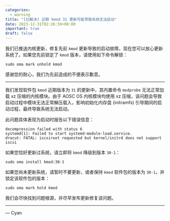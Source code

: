 ```yaml
---
categories:
  - warning
title: "[已解决] 近期 kmod 31 更新可能导致系统无法启动"
date: 2023-12-31T02:26:59+08:00
important: true
draft: false
---
```


我们已推送内核更新，修复先前 `kmod` 更新导致的启动故障，现在您可以放心更新系统了。如果您先前锁定了 `kmod` 版本，请使用如下命令解锁：

```
sudo oma mark unhold kmod
```

感谢您的耐心，我们为先前造成的不便表示歉意。

---

我们发现软件包 `kmod` 近期版本为 `31` 的更新中，其内置命令 `modprobe` 无法正常加载 xz 压缩的内核模块。由于 AOSC OS 内核模块均使用 xz 压缩，该问题会导致启动过程中模块无法正常解压载入，影响初始化内存盘 (initramfs) 引导期间的启动过程，最终导致系统无法启动。

此问题具体表现为启动时报告以下错误信息：

```
decompression failed with status 6
systemd[1]: Failed to start systemd-module-load.service.
dracut: FATAL: iscsiroot requested but kernel/initrd does not support iscsi
```

如果您恰好更新过系统，请立即将 `kmod` 降级到版本 `30-1`：

```
sudo oma install kmod:30-1
```

如果您尚未更新系统，请暂时不要更新，或者保持 `kmod` 软件包的版本为 `30-1`，并锁定该软件包的版本：

```
sudo oma mark hold kmod
```

我们会尽快找到问题根源，并尽早发布更新修复该问题。

---

— Cyan
